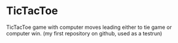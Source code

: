 # TicTacToe
TicTacToe game with computer moves leading either to tie game or computer win.
(my first repository on github, used as a testrun) 
